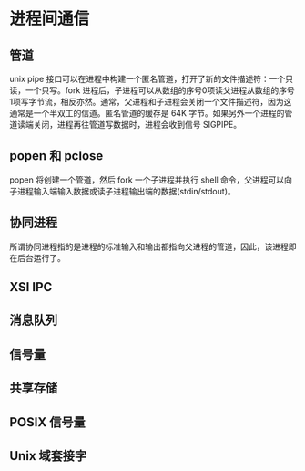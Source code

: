 # 进程间通信
## 管道
unix pipe 接口可以在进程中构建一个匿名管道，打开了新的文件描述符：一个只读，一个只写。fork 进程后，子进程可以从数组的序号0项读父进程从数组的序号1项写字节流，相反亦然。通常，父进程和子进程会关闭一个文件描述符，因为这通常是一个半双工的信道。匿名管道的缓存是 64K 字节。如果另外一个进程的管道读端关闭，进程再往管道写数据时，进程会收到信号 SIGPIPE。
## popen 和 pclose
popen 将创建一个管道，然后 fork 一个子进程并执行 shell 命令，父进程可以向子进程输入端输入数据或读子进程输出端的数据(stdin/stdout)。
## 协同进程
所谓协同进程指的是进程的标准输入和输出都指向父进程的管道，因此，该进程即在后台运行了。
## XSI IPC
## 消息队列
## 信号量
## 共享存储
## POSIX 信号量
## Unix 域套接字
